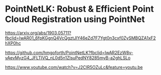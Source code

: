 # PointNetLK: Robust & Efficient Point Cloud Registration using PointNet

https://arxiv.org/abs/1903.05711?fbclid=IwAR01_6fpKGgnQ4VcQgztJlY46eZd7F7Ygt0n3cxf0ZySMBQZA1xF2hXP0hc

https://github.com/hmgoforth/PointNetLK?fbclid=IwAR2EzW8v-vAevMyzG4_JFLTIVQ_nL0d5n1ZlsuPedNY8285myB-a2ghLSLo

https://www.youtube.com/watch?v=J2ClR5OZuLc&feature=youtu.be